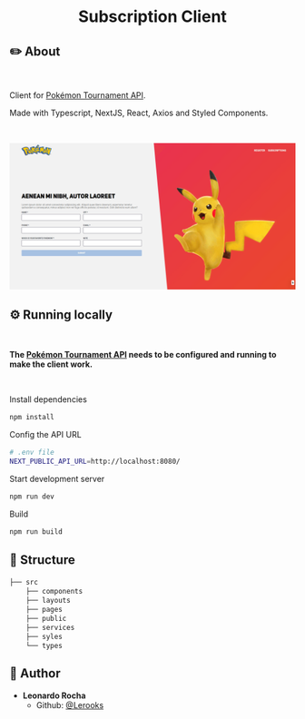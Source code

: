 <h1 align="center"> Subscription Client </h1>

## ✏️ About

<br />

Client for [Pokémon Tournament API](https://github.com/Lerooks/subscription-api).

Made with Typescript, NextJS, React, Axios and Styled Components.

<br />

![HomePage of Pokémon Tournament](/docs/homepage.png)


## ⚙️ Running locally

<br />

**The [Pokémon Tournament API](https://github.com/Lerooks/subscription-api) needs to be configured and running to make the client work.**

<br />

Install dependencies

```bash
npm install
```

Config the API URL

```bash
# .env file
NEXT_PUBLIC_API_URL=http://localhost:8080/
```

Start development server

```bash
npm run dev
```

Build

```bash
npm run build
```

## 📁 Structure

```
├── src
    ├── components
    ├── layouts
    ├── pages
    ├── public
    ├── services
    ├── syles
    └── types
```

## 👤 Author

- **Leonardo Rocha**
  - Github: [@Lerooks](https://github.com/Lerooks)
